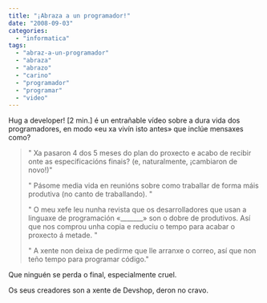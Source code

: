 ```yaml
---
title: "¡Abraza a un programador!"
date: "2008-09-03"
categories: 
  - "informatica"
tags: 
  - "abraz-a-un-programador"
  - "abraza"
  - "abrazo"
  - "carino"
  - "programador"
  - "programar"
  - "video"
---
```


Hug a developer! \[2 min.\] é un entrañable vídeo sobre a dura vida dos programadores, en modo «eu xa vivín isto antes» que inclúe mensaxes como?

> " Xa pasaron 4 dos 5 meses do plan do proxecto e acabo de recibir onte as especificacións finais? (e, naturalmente, ¡cambiaron de novo!)"
> 
> " Pásome media vida en reunións sobre como traballar de forma máis produtiva (no canto de traballando). "
> 
> " O meu xefe leu nunha revista que os desarrolladores que usan a linguaxe de programación «\_\_\_\_\_\_\_» son o dobre de produtivos. Así que nos comprou unha copia e reduciu o tempo para acabar o proxecto á metade. "
> 
> " A xente non deixa de pedirme que lle arranxe o correo, así que non teño tempo para programar código."

Que ninguén se perda o final, especialmente cruel.

Os seus creadores son a xente de Devshop, deron no cravo.
